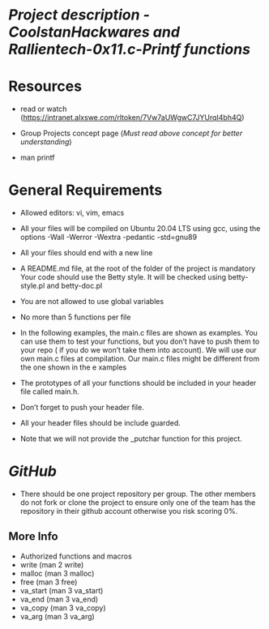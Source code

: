 # _Project description -CoolstanHackwares and Rallientech-0x11.c-Printf functions_ #


# Resources

* read or watch (https://intranet.alxswe.com/rltoken/7Vw7aUWgwC7JYUrqI4bh4Q)

* Group Projects concept page (*Must read  above concept for better understanding*)

* man printf

# General Requirements #

* Allowed editors: vi, vim, emacs

* All your files will be compiled on Ubuntu 20.04 LTS using gcc, using the options -Wall -Werror -Wextra -pedantic -std=gnu89

* All your files should end with a new line

* A README.md file, at the root of the folder of the project is mandatory
   Your code should use the Betty style. It will be checked using betty-style.pl and betty-doc.pl

* You are not allowed to use global variables
 
* No more than 5 functions per file

* In the following examples, the main.c files are shown as examples. You can use them to test your functions, but you don’t have to push them to your repo (    if you do we won’t take them into account). We will use our own main.c files at compilation. Our main.c files might be different from the one shown in the e    xamples

* The prototypes of all your functions should be included in your header file called main.h.

* Don’t forget to push your header file.

* All your header files should be include guarded.

* Note that we will not provide the _putchar function for this project.

# _GitHub_ #

* There should be one project repository per group. The other members do not fork or clone the project to ensure only one of the team has the repository in their github account otherwise you risk scoring 0%.

## More Info ##

* Authorized functions and macros
* write (man 2 write)
* malloc (man 3 malloc)
* free (man 3 free)
* va_start (man 3 va_start)
* va_end (man 3 va_end)
* va_copy (man 3 va_copy)
* va_arg (man 3 va_arg)
